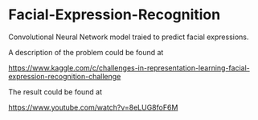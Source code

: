 # Facial-Expression-Recognition

Convolutional Neural Network model traied to predict facial expressions.

A description of the problem could be found at

https://www.kaggle.com/c/challenges-in-representation-learning-facial-expression-recognition-challenge

The result could be found at

https://www.youtube.com/watch?v=8eLUG8foF6M
